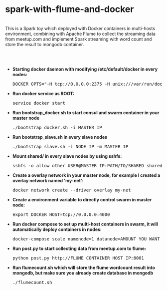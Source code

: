 # spark-with-flume-and-docker
<br/>
This is a Spark toy which deployed with Docker containers in multi-hosts environment, combining with Apache Flume to collect the streaming data from meetup.com and implement Spark streaming with word count and store the result to mongodb container.

<br/><br/>

* __Starting docker daemon with modifying /etc/default/docker in every nodes:__

    <pre>DOCKER_OPTS="-H tcp://0.0.0.0:2375 -H unix:///var/run/docker.sock --cluster-store consul://MASTER_IP:8500 --cluster-advertise eth1:2376"</pre>
    
* __Run docker service as ROOT:__

    <pre>service docker start</pre>

* __Run bootstrap_docker.sh to start consul and swarm container in your master node__

    <pre>./bootstrap_docker.sh -i MASTER_IP</pre>

* __Run bootstrap_slave.sh in every slave nodes__

    <pre>./bootstrap_slave.sh -i NODE_IP -m MASTER_IP</pre>

* __Mount shared/ in every slave nodes by using sshfs:__

    <pre>sshfs -o allow_other USER@MASTER_IP:PATH/TO/SHARED shared</pre>

* __Create a overlay network in your master node, for example I created a overlay network named 'my-net':__

    <pre>docker network create --driver overlay my-net</pre>

* __Create a environment variable to directly control swarm in master node:__

    <pre>export DOCKER_HOST=tcp://0.0.0.0:4000</pre>

* __Run docker compose to set up multi-host containers in swarm, it will automatically deploy containers in nodes:__

    <pre>docker-compose scale namenode=1 datanode=AMOUNT_YOU_WANT mongodb=1 flume=1</pre>

* __Run post.py to start collecting data from meetup.com to flume:__

    <pre>python post.py http://FLUME_CONTAINER_HOST_IP:8001 </pre>

* __Run flumecount.sh which will store the flume wordcount result into mongodb, but make sure you already create database in mongodb__

    <pre>./flumecount.sh</pre>
